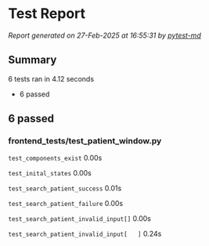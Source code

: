 # Test Report

*Report generated on 27-Feb-2025 at 16:55:31 by [pytest-md]*

[pytest-md]: https://github.com/hackebrot/pytest-md

## Summary

6 tests ran in 4.12 seconds

- 6 passed

## 6 passed

### frontend_tests/test_patient_window.py

`test_components_exist` 0.00s

`test_inital_states` 0.00s

`test_search_patient_success` 0.01s

`test_search_patient_failure` 0.00s

`test_search_patient_invalid_input[]` 0.00s

`test_search_patient_invalid_input[   ]` 0.24s
